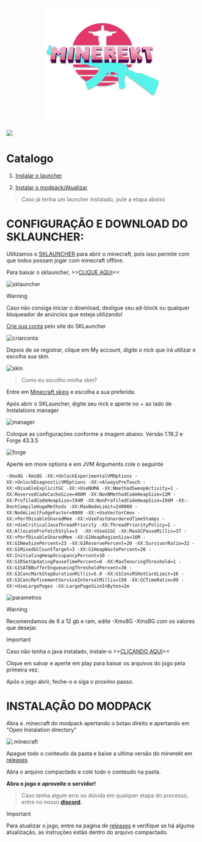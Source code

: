 <h1 align="center">
  <a href="https://discord.gg/QXFKXaTRHB">
    <picture>
      <img alt="MINEREKT" src="https://github.com/Vedming/MINEREKT/blob/main/icon.png?raw=true" width="300">
    </picture>
    
  </a>
</h1>


<div>
 <a href="https://discord.gg/QXFKXaTRHB" target="_blank"><img src="https://img.shields.io/badge/Discord-7289DA?style=for-the-badge&logo=discord&logoColor=white" target="_blank"></a> 
</div>


# Catalogo


1. [ Instalar o launcher](#CONFIGURAÇÃO-E-DOWNLOAD-DO-SKLAUNCHER)

2. [ Instalar o modpack/Atualizar](#INSTALAÇÃO-DO-MODPACK)







> Caso já tenha um launcher instalado, pule a etapa abaixo



# CONFIGURAÇÃO E DOWNLOAD DO SKLAUNCHER:

Utilizamos o [SKLAUNCHER](https://skmedix.pl/) para abrir o minecraft, pois isso permite com que todos possam jogar com minecraft offline.


Para baixar o sklauncher, >>[CLIQUE AQUI](https://skmedix.pl/downloads)<<

![sklauncher](https://i.imgur.com/PDKI1pU.png)

> [!WARNING]
> Caso não consiga iniciar o download, desligue seu ad-block ou qualquer bloqueador de anúncios que esteja utilizando!

[Crie sua conta](https://skmedix.pl/login) pelo site do SKLauncher

![criarconta](https://i.imgur.com/NOuIOxZ.png)

Depois de se registrar, clique em My account, digite o nick que irá utilizar e escolha sua skin.

![skin](https://i.imgur.com/bBs8Jht.png)

>Como eu escolho minha skin?

Entre em [Minecraft skins](https://www.minecraftskins.com/) e escolha a sua preferida.

Após abrir o SKLauncher, digite seu nick e aperte no  + ao lado de Instalations manager

![manager](https://i.imgur.com/AlfJLSo.png)


Coloque as configurações conforme a imagem abaixo.
Versão 1.19.2 e Forge 43.3.5

![forge](https://i.imgur.com/oSyFQCp.png)

Aperte em more options e em JVM Arguments cole o seguinte

```
-Xmx8G -Xms8G -XX:+UnlockExperimentalVMOptions -XX:+UnlockDiagnosticVMOptions -XX:+AlwaysPreTouch -XX:+DisableExplicitGC -XX:+UseNUMA -XX:NmethodSweepActivity=1 -XX:ReservedCodeCacheSize=400M -XX:NonNMethodCodeHeapSize=12M -XX:ProfiledCodeHeapSize=194M -XX:NonProfiledCodeHeapSize=194M -XX:-DontCompileHugeMethods -XX:MaxNodeLimit=240000 -XX:NodeLimitFudgeFactor=8000 -XX:+UseVectorCmov -XX:+PerfDisableSharedMem -XX:+UseFastUnorderedTimeStamps -XX:+UseCriticalJavaThreadPriority -XX:ThreadPriorityPolicy=1 -XX:AllocatePrefetchStyle=3  -XX:+UseG1GC -XX:MaxGCPauseMillis=37 -XX:+PerfDisableSharedMem -XX:G1HeapRegionSize=16M -XX:G1NewSizePercent=23 -XX:G1ReservePercent=20 -XX:SurvivorRatio=32 -XX:G1MixedGCCountTarget=3 -XX:G1HeapWastePercent=20 -XX:InitiatingHeapOccupancyPercent=10 -XX:G1RSetUpdatingPauseTimePercent=0 -XX:MaxTenuringThreshold=1 -XX:G1SATBBufferEnqueueingThresholdPercent=30 -XX:G1ConcMarkStepDurationMillis=5.0 -XX:G1ConcRSHotCardLimit=16 -XX:G1ConcRefinementServiceIntervalMillis=150 -XX:GCTimeRatio=99 -XX:+UseLargePages -XX:LargePageSizeInBytes=2m
```

![parametros](https://i.imgur.com/ZLPmDg9.png)

> [!WARNING]
> Recomendamos de 6 a 12 gb e ram, edite -Xmx8G -Xms8G com os valores que desejar.

> [!IMPORTANT]
> Caso não tenha o java instalado, instale-o >>[CLICANDO AQUI](https://objects.githubusercontent.com/github-production-release-asset-2e65be/372925194/68c78808-ebea-4dec-96ad-439db70632e8?X-Amz-Algorithm=AWS4-HMAC-SHA256&X-Amz-Credential=AKIAIWNJYAX4CSVEH53A%2F20231221%2Fus-east-1%2Fs3%2Faws4_request&X-Amz-Date=20231221T013658Z&X-Amz-Expires=300&X-Amz-Signature=418d8b04f23c01d14c7afa14d93d0cc50648e03f21f7731e8c8eb0bb44b5ced8&X-Amz-SignedHeaders=host&actor_id=62126803&key_id=0&repo_id=372925194&response-content-disposition=attachment%3B%20filename%3DOpenJDK17U-jdk_x64_windows_hotspot_17.0.9_9.msi&response-content-type=application%2Foctet-stream)<<


Clique em salvar e aperte em play para baixar os arquivos do jogo pela primeira vez.


Após o jogo abrir, feche-o e siga o proximo passo.




# INSTALAÇÃO DO MODPACK



Abra a .minecraft do modpack apertando o botao direito e apertando em "Open Instalation directory"

![.minecraft](https://i.imgur.com/oCdbI8G.png)

Apague todo o conteudo da pasta e baixe a ultima versão do minerekt em [releases](https://github.com/Vedming/MINEREKT/releases) 

Abra o arquivo compactado e cole todo o conteudo na pasta.


**Abra o jogo e aproveite o servidor!**

>Caso tenha algum erro ou dúvida em qualquer etapa do processo, entre no nosso **[discord](https://discord.gg/QXFKXaTRHB).**

> [!IMPORTANT]
>Para atualizar o jogo, entre na pagina de [releases](https://github.com/Vedming/MINEREKT/releases) e verifique se há alguma atualização, as instruções estão dentro do arquivo compactado.


